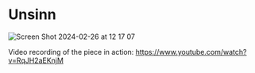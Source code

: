 # Unsinn

![Screen Shot 2024-02-26 at 12 17 07](https://github.com/catalinaescalona/hand-experiment/assets/68168149/ea0ad07f-11ef-4fa9-a5bd-1894e34ed738)

Video recording of the piece in action: https://www.youtube.com/watch?v=RqJH2aEKnjM 
